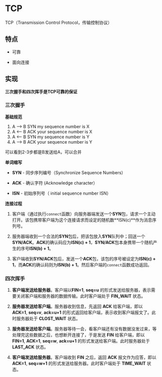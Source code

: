 # TCP

TCP（Transmission Control Protocol，传输控制协议）

## 特点

* 可靠

* 面向连接

## 实现

**三次握手和四次挥手是TCP可靠的保证**

### 三次握手


**基础规范**

1) A --> B  SYN my sequence number is X 
2) A <-- B  ACK your sequence number is X 
3) A <-- B  SYN my sequence number is Y 
4) A --> B  ACK your sequence number is Y


可以看到2-3步都是B发送给A，可以合并

**单词缩写**

* **SYN** - 同步序列编号（Synchronize Sequence Numbers）

* **ACK** -  确认字符  (Acknowledge character）

* **ISN** - 初始序列号（ initial sequence number ISN）


**连接过程**

1. 客户端（通过执行`connect`函数）向服务器端发送一个**SYN**包，请求一个主动打开。该包携带客户端为这个连接请求而设定的随机数**ISN(c)**作为消息序列号。

2. 服务器端收到一个合法的**SYN**包后，把该包放入**SYN**队列中；回送一个**SYN/ACK**。**ACK**的确认码应为**ISN(c) + 1**，**SYN/ACK**包本身携带一个随机产生的序号**ISN(b) + 1**。

3. 客户端收到**SYN/ACK**包后，发送一个**ACK**包，该包的序号被设定为**ISN(c) + 1**，而**ACK**的确认码则为**ISN(b) + 1**。然后客户端的`connect`函数成功返回。


### 四次挥手

1. **客户端发送给服务器**。客户端以**FIN=1**, **seq=u** 的形式发送给服务器，表示需要关闭客户端和服务器的数据传输。此时客户端处于 **FIN_WAIT** 状态。

2. **服务器发送给客户端**。服务器收到信息，先返回 **ACK** 给客户端，即以 **ACK=1**, **seq=v**, **ack=u+1** 的形式返回给客户端，表示收到客户端报文了。此时服务器处于 **CLOST_WAIT** 状态。

3. **服务器发送给客户端**。服务器等待一会，看客户端还有没有数据没发过来，等处理完这些数据之后，也想断开连接了，于是发送 **FIN** 给客户端，即以 **FIN=1**, **ACK=1**, **seq=w**, **ack=u+1** 的形式发送给客户端。此时服务器处于 **LAST_ACK** 状态。

4. **客户端发送给服务器**。客户端收到 **FIN** 之后，返回 **ACK** 报文作为应答，即以 **ACK=1**, **seq=w+1** 的形式发送给服务器。此时客户端处于 **TIME_WAIT** 状态。
